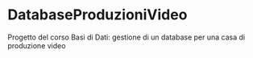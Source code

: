# DatabaseProduzioniVideo
Progetto del corso Basi di Dati: gestione di un database per una casa di produzione video
